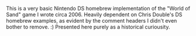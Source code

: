 This is a very basic Nintendo DS homebrew implementation of the "World of Sand" game I wrote circa 2006. Heavily dependent on Chris Double's DS homebrew examples, as evident by the comment headers I didn't even bother to remove. :) Presented here purely as a historical curiousity.
